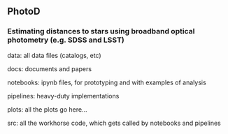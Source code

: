 ## PhotoD
### Estimating distances to stars using broadband optical photometry (e.g. SDSS and LSST)


data: all data files (catalogs, etc)

docs: documents and papers

notebooks: ipynb files, for prototyping and with examples of analysis

pipelines: heavy-duty implementations 

plots: all the plots go here...		

src: all the workhorse code, which gets called by notebooks and pipelines
